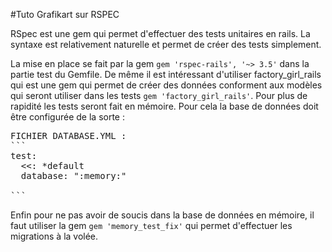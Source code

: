 #Tuto Grafikart sur RSPEC

RSpec est une gem qui permet d'effectuer des tests unitaires en rails. La syntaxe est relativement naturelle et permet de créer des tests simplement.

La mise en place se fait par la gem `gem 'rspec-rails', '~> 3.5'` dans la partie test du Gemfile.
De même il est intéressant d'utiliser factory_girl_rails qui est une gem qui permet de créer des données conforment aux modèles qui seront utiliser dans les tests `gem 'factory_girl_rails'`. Pour plus de rapidité les tests seront fait en mémoire. Pour cela la base de données doit être configurée de la sorte :
<pre>
FICHIER DATABASE.YML :
```
test:
  <<: *default
  database: ":memory:"

```
</pre>

Enfin pour ne pas avoir de soucis dans la base de données en mémoire, il faut utiliser la gem `gem 'memory_test_fix'` qui permet d'effectuer les migrations à la volée.
